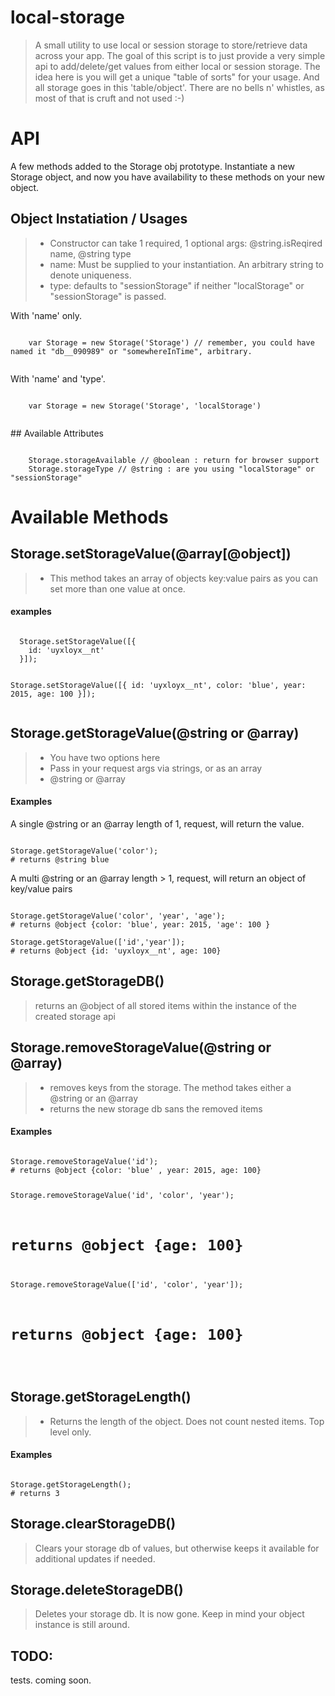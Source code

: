 
# local-storage
<blockquote>
<p>A small utility to use local or session storage to store/retrieve data across your app.
The goal of this script is to just provide a very simple api to add/delete/get values from either local or session storage.
The idea here is you will get a unique "table of sorts" for your usage. And all storage goes in this 'table/object'.
There are no bells n' whistles, as most of that is cruft and not used :-)</p>
</blockquote>

# API
A few methods added to the Storage obj prototype. Instantiate a new Storage object, and now you have availability to these methods on your
new object. 

## Object Instatiation  / Usages
<blockquote>
<ul>
     <li>Constructor can take 1 required, 1 optional args: @string.isReqired name, @string type
     <li> name:  Must be supplied to your instantiation. An arbitrary string to denote uniqueness.
     <li> type: defaults to "sessionStorage" if neither "localStorage" or "sessionStorage" is passed.
</ul>
</blockquote>
  With 'name' only.
  <pre><code>
    var Storage = new Storage('Storage') // remember, you could have named it "db__090989" or "somewhereInTime", arbitrary.
  </code></pre>
  With 'name' and 'type'.
  <pre><code>
    var Storage = new Storage('Storage', 'localStorage')
  </code></pre>
## Available Attributes
<pre><code>
    Storage.storageAvailable // @boolean : return for browser support
    Storage.storageType // @string : are you using "localStorage" or "sessionStorage"
</code></pre>

# Available Methods

## Storage.setStorageValue(@array[@object])
<blockquote>
  <ul>
    <li>This method takes an array of objects key:value pairs as you can set more than one value at once.
  </ul>  
</blockquote> 

  <h4>examples</h4>
  <pre><code>
  Storage.setStorageValue([{
    id: 'uyxloyx__nt'
  }]);

  Storage.setStorageValue([{
    id: 'uyxloyx__nt',
    color: 'blue',
    year: 2015,
    age: 100
  }]);
</code></pre>

## Storage.getStorageValue(@string or @array)
<blockquote>
    <ul>
      <li> You have two options here
      <li> Pass in your request args via strings, or as an array
      <li> @string or @array
    </ul>
</blockquote>
<h4>Examples</h4>

A single @string or an @array length of 1, request, will return the value.
<pre><code>
Storage.getStorageValue('color');
# returns @string blue
</code></pre>

A multi @string or an @array length > 1, request, will return an object of key/value pairs
<pre><code>
Storage.getStorageValue('color', 'year', 'age');
# returns @object {color: 'blue', year: 2015, 'age': 100 }

Storage.getStorageValue(['id','year']);
# returns @object {id: 'uyxloyx__nt', age: 100}
</code></pre>
    
## Storage.getStorageDB()
  <blockquote>returns an @object of all stored items within the instance of the created storage api</blockquote>

## Storage.removeStorageValue(@string or @array)
<blockquote>
      <ul>
        <li>removes keys from the storage. The method takes either a @string or an @array
        <li>returns the new storage db sans the removed items
      </ul>  
</blockquote>
<h4>Examples</h4>
<pre><code>
Storage.removeStorageValue('id');
# returns @object {color: 'blue' , year: 2015, age: 100}

Storage.removeStorageValue('id', 'color', 'year');
# returns @object {age: 100}

Storage.removeStorageValue(['id', 'color', 'year']);
# returns @object {age: 100}
</code></pre>

## Storage.getStorageLength()
<blockquote>
      <ul>
        <li>Returns the length of the object. Does not count nested items. Top level only.
      </ul>  
</blockquote>
<h4>Examples</h4>
<pre><code>
Storage.getStorageLength();
# returns 3
</code></pre>

## Storage.clearStorageDB()
  <blockquote>Clears your storage db of values, but otherwise keeps it available for additional updates if needed.</blockquote>
  
## Storage.deleteStorageDB()
<blockquote>Deletes your storage db. It is now gone. Keep in mind your object instance is still around.</blockquote>

## TODO:
tests. coming soon.
